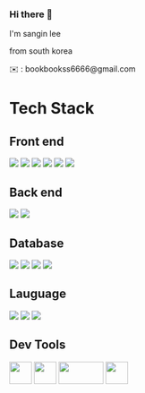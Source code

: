 ### Hi there 👋

<!--
**bookbookss6/bookbookss6** is a ✨ _special_ ✨ repository because its `README.md` (this file) appears on your GitHub profile.

Here are some ideas to get you started:

- 🔭 I’m currently working on ...
- 🌱 I’m currently learning ...
- 👯 I’m looking to collaborate on ...
- 🤔 I’m looking for help with ...
- 💬 Ask me about ...
- 📫 How to reach me: ...
- 😄 Pronouns: ...
- ⚡ Fun fact: ...
-->
<p>I'm sangin lee</p> 
<p>from south korea</p>

<p>✉️ : bookbookss6666@gmail.com</p>

<div class="tech-stack">
  <h1> Tech Stack</h1>
  <h2> Front end </h2>
  <img src="https://img.shields.io/badge/html5-E34F26?style=for-the-badge&logo=html5&logoColor=white"/>
  <img src="https://img.shields.io/badge/css-498efc?style=for-the-badge&logo=css3&logoColor=white"/>
  <img src="https://img.shields.io/badge/jsp-29a67c?style=for-the-badge&logo=jsp&logoColor=white"/>
  <img src="https://img.shields.io/badge/thymeleaf-1c7557?style=for-the-badge&logo=thymeleaf&logoColor=white"/>
  <img src="https://img.shields.io/badge/react-168aba?style=for-the-badge&logo=react&logoColor=white"/>
  <img src="https://img.shields.io/badge/vue-12610e?style=for-the-badge&logo=vue.js&logoColor=white"/>
  <br/>
  <h2> Back end </h2>
  <img src="https://img.shields.io/badge/spring-13a80c?style=for-the-badge&logo=spring&logoColor=white"/>
  <img src="https://img.shields.io/badge/springboot-12610e?style=for-the-badge&logo=springboot&logoColor=white"/>
  <h2> Database </h2>
  <img src="https://img.shields.io/badge/mysql-424fc2?style=for-the-badge&logo=mysql&logoColor=white"/>
  <img src="https://img.shields.io/badge/postgresql-348ce3?style=for-the-badge&logo=postgresql&logoColor=white"/>
  <img src="https://img.shields.io/badge/mybatis-8f4b24?style=for-the-badge&logo=mybatis&logoColor=white"/>
  <img src="https://img.shields.io/badge/hibernate-785948?style=for-the-badge&logo=hibernate&logoColor=white"/>
  <br/>
  <h2>Lauguage</h2>
  <img src="https://img.shields.io/badge/java-7a3526?style=for-the-badge&logo=java&logoColor=white"/>
  <img src="https://img.shields.io/badge/javascript-6d3fd9?style=for-the-badge&logo=javascript&logoColor=white"/>
  <img src="https://img.shields.io/badge/csharp-498efc?style=for-the-badge&logo=csharp&logoColor=white"/>
  <br/>
  <h2>Dev Tools</h2>
  <img src="https://github.com/bookbookss6/bookbookss6/assets/118971316/6e3b657a-d970-40b6-b3a6-5278fb881c4e" width="40px" height="40px"/>
  <img src="https://github.com/bookbookss6/bookbookss6/assets/118971316/6b4b6bda-dd1f-43f2-8c5c-157248491700" width="40px" height="40px"/>
  <img src="https://github.com/bookbookss6/bookbookss6/assets/118971316/15623d30-32d4-431c-8a27-82adcff9d120" width="80px" height="40px"/>
  <img src="https://github.com/bookbookss6/bookbookss6/assets/118971316/09ad17b7-e3ed-4029-bd23-6764e0d040f6" width="40px" height="40px"/>


</div>

